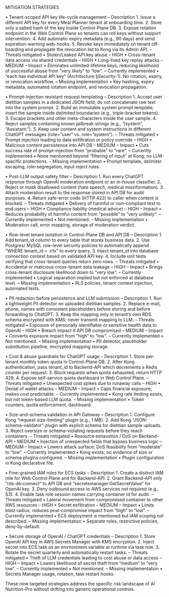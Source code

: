 MITIGATION STRATEGIES

• Tenant-scoped API key life-cycle management
  – Description
    1. Issue a different API key for every Meal Planner tenant at onboarding time.
    2. Store only a salted hash of the key inside Control-Plane DB.
    3. Expose rotation endpoint in the Web Control Plane so tenants can roll keys without support intervention.
    4. Add automatic expiry metadata (e.g., 90 days) and send expiration-warning web-hooks.
    5. Revoke keys immediately on tenant off-boarding and propagate the revocation list to Kong via its Admin API.
  – Threats mitigated
    • Stolen/Leaked API key abuse – HIGH
    • Cross-tenant data access via shared credentials – HIGH
    • Long-lived key replay attacks – MEDIUM
  – Impact
    • Eliminates unlimited-lifetime keys, reducing likelihood of successful abuse from “very likely” to “low”.
  – Currently implemented
    • “each has individual API key” (Architecture §Security-1). No rotation, expiry, or revocation workflow.
  – Missing implementation
    • Key hashing, expiry metadata, automated rotation endpoint, and revocation propagation.

• Prompt-injection resistant request templating
  – Description
    1. Accept user dietitian samples in a dedicated JSON field; do not concatenate raw text into the system prompt.
    2. Build an immutable system prompt template; insert the sample inside delimited boundaries (e.g., triple-bracket tokens).
    3. Escape brackets and other meta-characters inside the user sample.
    4. Reject samples containing known jailbreak strings (e.g., “/system”, “Assistant:”).
    5. Keep user content and system instructions in different ChatGPT messages (role=”user” vs. role=”system”).
  – Threats mitigated
    • Prompt injection leading to data exfiltration or policy override – HIGH
    • Malicious content persistence into API DB – MEDIUM
  – Impact
    • Cuts success rate of prompt-injection from “probable” to “rare”.
  – Currently implemented
    • None mentioned beyond “filtering of input” at Kong; no LLM-specific protections.
  – Missing implementation
    • Prompt template, delimiter escaping, role-segregation, input reject rules.

• Post-LLM output safety filter
  – Description
    1. Run every ChatGPT response through OpenAI moderation endpoint or an in-house classifier.
    2. Reject or mask disallowed content (hate speech, medical misinformation).
    3. Attach moderation result to the response stored in API DB for audit purposes.
    4. Return safe-error code (HTTP 422) to caller when content is blocked.
  – Threats mitigated
    • Delivery of harmful or non-compliant text to end users – HIGH
    • Compliance liability (medical advice) – HIGH
  – Impact
    • Reduces probability of harmful content from “possible” to “very unlikely”.
  – Currently implemented
    • Not mentioned.
  – Missing implementation
    • Moderation call, error mapping, storage of moderation verdict.

• Row-level tenant isolation in Control-Plane DB and API DB
  – Description
    1. Add tenant_id column to every table that stores business data.
    2. Use Postgres/ MySQL row-level security policies to automatically append “WHERE tenant_id = :ctx” to every query.
    3. Inject tenant_id into database connection context based on validated API key.
    4. Include unit tests verifying that cross-tenant queries return zero rows.
  – Threats mitigated
    • Accidental or malicious cross-tenant data leakage – HIGH
  – Impact
    • Brings cross-tenant disclosure likelihood down to “very low”.
  – Currently implemented
    • Logical separation implied but not enforced at database level.
  – Missing implementation
    • RLS policies, tenant context injection, automated tests.

• PII redaction before persistence and LLM submission
  – Description
    1. Run a lightweight PII detector on uploaded dietitian samples.
    2. Replace e-mail, phone, names with consistent placeholders before storing and before forwarding to ChatGPT.
    3. Keep the mapping only in tenant’s own RDS schema encrypted with KMS; never transmit mapping to LLM.
  – Threats mitigated
    • Exposure of personally identifiable or sensitive health data to OpenAI – HIGH
    • Breach impact if API DB compromised – MEDIUM
  – Impact
    • Converts exposure impact from “high” to “low”.
  – Currently implemented
    • Not mentioned.
  – Missing implementation
    • PII detector, placeholder substitution pipeline, encrypted mapping storage.

• Cost & abuse guardrails for ChatGPT usage
  – Description
    1. Store per-tenant monthly token quota in Control-Plane DB.
    2. After Kong authentication, pass tenant_id to Backend-API which decrements a Redis counter per request.
    3. Block requests when quota exhausted; return HTTP 429.
    4. Expose self-service quota dashboard in Web Control Plane.
  – Threats mitigated
    • Unexpected cost spikes due to runaway calls – HIGH
    • Denial of wallet attacks – MEDIUM
  – Impact
    • Caps financial exposure; makes cost predictable.
  – Currently implemented
    • Kong rate limiting exists, but not token-based LLM quota.
  – Missing implementation
    • Token counters, quota enforcement, dashboard.

• Size-and-schema validation in API Gateway
  – Description
    1. Configure Kong “request-size-limiting” plugin (e.g., 1 MB).
    2. Add Kong “JSON-schema-validator” plugin with explicit schema for dietitian sample uploads.
    3. Reject oversize or schema-violating requests before they reach containers.
  – Threats mitigated
    • Resource exhaustion / DoS on Backend-API – MEDIUM
    • Injection of unexpected fields that bypass business logic – MEDIUM
  – Impact
    • Lowers attack surface; DoS feasibility from “moderate” to “low”.
  – Currently implemented
    • Kong exists; no evidence of size or schema plugins configured.
  – Missing implementation
    • Plugin configuration in Kong declarative file.

• Fine-grained IAM roles for ECS tasks
  – Description
    1. Create a distinct IAM role for Web Control Plane and for Backend-API.
    2. Grant Backend-API only “rds-db:connect” to API DB and “secretsmanager:GetSecretValue” for OpenAI key.
    3. Deny outbound access to AWS services not required (e.g., S3).
    4. Enable task role session names carrying container id for audit.
  – Threats mitigated
    • Lateral movement from compromised container to other AWS resources – HIGH
    • Secret exfiltration – MEDIUM
  – Impact
    • Limits blast radius; reduces post-compromise impact from “high” to “low”.
  – Currently implemented
    • ECS deployment is mentioned but IAM scoping not described.
  – Missing implementation
    • Separate roles, restrictive policies, deny-by-default.

• Secure storage of OpenAI / ChatGPT credentials
  – Description
    1. Store OpenAI API key in AWS Secrets Manager with KMS encryption.
    2. Inject secret into ECS task as an environment variable at runtime via task role.
    3. Rotate the secret quarterly and automatically restart tasks.
  – Threats mitigated
    • Theft of LLM credentials leading to cost abuse or data access – HIGH
  – Impact
    • Lowers likelihood of secret theft from “medium” to “very low”.
  – Currently implemented
    • Not mentioned.
  – Missing implementation
    • Secrets Manager usage, rotation, task restart hooks.

These nine targeted strategies address the specific risk landscape of AI Nutrition-Pro without drifting into generic operational controls.
